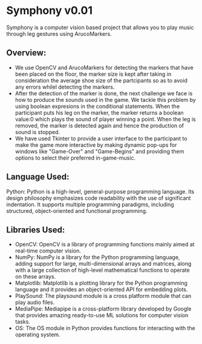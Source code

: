 # Symphony v0.01
Symphony is a computer vision based project that allows you to play music through leg gestures using ArucoMarkers.

## Overview:
* We use OpenCV and ArucoMarkers for detecting the markers that have been placed on the floor, the marker size is kept after taking in consideration the average shoe size of the partcipants so as to avoid any errors whilel detecting the markers.
* After the detection of the marker is done, the next challenge we face is how to produce the sounds used in the game. We tackle this problem by using boolean expresions in the conditional statements. When the participant puts his leg on the marker, the marker returns a boolean value:0  which plays the sound of player winning a point. When the leg is removed, the marker is detected again and hence the production of sound is stopped.
* We have used Tkinter to provide a user interface to the participant to make the game more interactive by making dynamic pop-ups for windows like "Game-Over" and "Game-Begins" and providing them options to select their preferred in-game-music.


## Language Used: 
Python: Python is a high-level, general-purpose programming language. Its design philosophy emphasizes code readability with the use of significant indentation.  It supports multiple programming paradigms, including structured, object-oriented and functional programming.






## Libraries Used: 
* OpenCV: OpenCV is a library of programming functions mainly aimed at real-time computer vision.
* NumPy: NumPy is a library for the Python programming language, adding support for large, multi-dimensional arrays and matrices, along with a large collection of high-level mathematical functions to operate on these arrays.
* Matplotlib: Matplotlib is a plotting library for the Python programming language and it provides an object-oriented API for embedding plots.
* PlaySound: The playsound module is a cross platform module that can play audio files.
* MediaPipe: Mediapipe is a cross-platform library developed by Google that provides amazing ready-to-use ML solutions for computer vision tasks.
* OS: The OS module in Python provides functions for interacting with the operating system.
